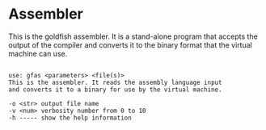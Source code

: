 # Assembler
This is the goldfish assembler. It is a stand-alone program that accepts the output of the compiler and converts it to the binary format that the virtual machine can use.

```

use: gfas <parameters> <file(s)>
This is the assembler. It reads the assembly language input
and converts it to a binary for use by the virtual machine.

-o <str> output file name
-v <num> verbosity number from 0 to 10
-h ----- show the help information

```
